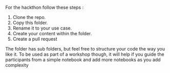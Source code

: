 For the hackthon follow these steps :
1. Clone the repo.
2. Copy this folder.
3. Rename it to your use case.
4. Create your content within the folder.
5. Create a pull request


The folder has sub folders, but feel free to structure your code the way you like it. To be used as part of a workshop though, it will help if you guide the participants from a simple notebook and add more notebooks as you add complexity